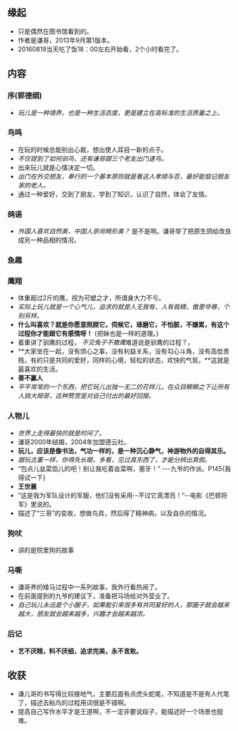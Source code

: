 ##  缘起
+ 只是偶然在图书馆看到的。
+ 作者是谦哥，2013年9月第1版本。
+ 20160819当天吃了饭18：00左右开始看，2个小时看完了。

##  内容
###  序(郭德纲)
+ *玩儿是一种境界，也是一种生活态度，更是建立在高标准的生活质量之上。*

###  鸟鸣
+ 在玩的时候总能别出心裁，想出使人耳目一新的点子。
+ *不仅提到了如何驯鸟，还有谦哥跟三个老友出门逮鸟。*
+ 出来玩儿就是心情决定一切。
+ *出门在外交朋友，奉行的一个基本原则就是看这人孝顺与否，最好能惦记朋友家的老人。*
+ 通过一种爱好，交到了朋友，学到了知识，认识了自然，体会了友情。

###  鸽语
+ *外国人喜欢自然美，中国人崇尚畸形美？* 是不是啊。谦哥举了把原生鸽给改良成另一种品相的情况。

###  鱼趣

###  鹰翔
+ 体重超过2斤的鹰，视为可塑之才，所谓身大力不亏。
+ *实际上玩儿就是一个心气儿，追求的就是人无我有，人有我精，傲里夺尊，个别另样。*
+ **什么叫喜欢？就是你愿意照顾它，伺候它，琢磨它，不怕脏，不嫌累，有这个过程你才能跟它有感情呀！** {把妹也是一样的道理。}
+ 着重讲了驯鹰的过程， *不见兔子不撒鹰*难道说是驯鹰的过程？。
+ **大家坐在一起，没有烦心之事，没有利益关系，没有勾心斗角，没有高低贵贱，有的只是共同的爱好，同样的心境，轻松的状态，欢快的气氛，**这就是最喜欢的生活。
+ **善不赢人**
+ *平平常常的一个东西，把它玩儿出独一无二的花样儿，在众目睽睽之下让所有人挑大拇哥，这种赞赏是对自己付出的最好回报。*

###  人物儿
+ *世界上走得最快的就是时间了。*
+ 谦哥2000年结婚，2004年加盟德云社。
+ **玩儿，应该是像书法，气功一样的，是一种沉心静气，神游物外的自得其乐。**
+ *跟玩古董一样，你得先长眼，多看，见过真东西了，才能分辨出真假。*
+ “包点儿韭菜馅儿的吧！别让我吃着韭菜啊，塞牙！” ---九爷的作派。P145{我得试一下}
+ **王世襄**
+ “这是我为军队设计的军服，他们没有采用--不过它真漂亮！”--电影《巴顿将军》里说的。
+ 描述了“三哥”的变故，想做鸟具，然后得了精神病，以及自杀的情况。

###  狗吠
+ 讲的是院里狗的故事

###  马嘶
+ 谦哥养的矮马过程中一系列故事，我外行看热闹了。
+ 在前面提到的九爷的建议下，准备把马场给对外营业了。
+ *自己玩儿永远是个小圈子，如果能引来很多有共同爱好的人，那圈子就会越来越大，朋友就会越来越多，兴趣才会越来越浓。*

###  后记
+ **艺不厌精，料不厌细，追求完美，永不言败。**


##  收获
+ 谦儿哥的书写得比较接地气，主要后面有点虎头蛇尾，不知道是不是有人代笔了，描述去粘鸟的过程用词很是不错啊。
+ 提高自己写作水平才是王道啊，不一定非要说段子，能描述好一个场景也挺难。

